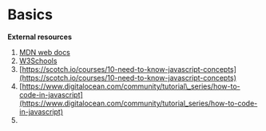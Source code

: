 # Basics

**External resources**

1. [MDN web docs](https://developer.mozilla.org/en-US/docs/Web/JavaScript)
2. [W3Schools](https://www.w3schools.com/js/)
3. [https://scotch.io/courses/10-need-to-know-javascript-concepts](https://scotch.io/courses/10-need-to-know-javascript-concepts)
4. [https://www.digitalocean.com/community/tutorial\_series/how-to-code-in-javascript](https://www.digitalocean.com/community/tutorial_series/how-to-code-in-javascript)
5. 
